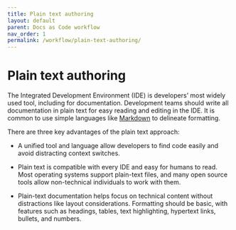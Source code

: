 ```yaml
---
title: Plain text authoring
layout: default
parent: Docs as Code workflow
nav_order: 1
permalink: /workflow/plain-text-authoring/
---
```


# Plain text authoring

The Integrated Development Environment (IDE) is developers’ most widely used tool, including for documentation. Development teams should write all documentation in plain text for easy reading and editing in the IDE. It is common to use simple languages like [Markdown](/markdown/) to delineate formatting.

There are three key advantages of the plain text approach:

- A unified tool and language allow developers to find code easily and avoid distracting context switches.

- Plain text is compatible with every IDE and easy for humans to read. Most operating systems support plain-text files, and many open source tools allow non-technical individuals to work with them.

- Plain-text documentation helps focus on technical content without distractions like layout considerations. Formatting should be basic, with features such as headings, tables, text highlighting, hypertext links, bullets, and numbers.
